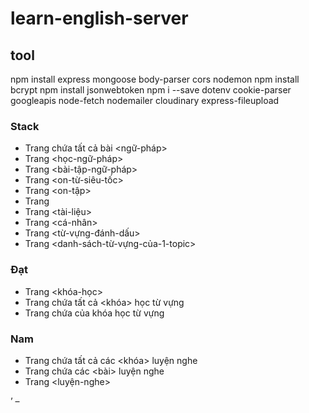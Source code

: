 # learn-english-server

## tool

npm install express mongoose body-parser cors nodemon
npm install bcrypt
npm install jsonwebtoken
npm i --save dotenv cookie-parser googleapis node-fetch nodemailer cloudinary express-fileupload

### Stack

- Trang chứa tất cả bài <ngữ-pháp>
- Trang <học-ngữ-pháp>
- Trang <bài-tập-ngữ-pháp>
- Trang <on-từ-siêu-tốc>
- Trang <on-tập>
- Trang <blog>
- Trang <tài-liệu>
- Trang <cá-nhân>
- Trang <từ-vựng-đánh-dấu>
- Trang <danh-sách-từ-vựng-của-1-topic>

### Đạt

- Trang <khóa-học>
- Trang chứa tất cả <khóa> học từ vựng
- Trang chứa <topic> của khóa học từ vựng

### Nam

- Trang chứa tất cả các <khóa> luyện nghe
- Trang chứa các <bài> luyện nghe
- Trang <luyện-nghe>

’
–
